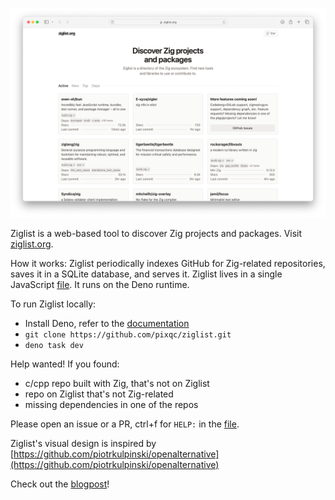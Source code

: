 [![Ziglist](./assets/img.png)](https://ziglist.org)

Ziglist is a web-based tool to discover Zig projects and packages. Visit [ziglist.org](https://ziglist.org).

How it works: Ziglist periodically indexes GitHub for Zig-related repositories, saves it in a SQLite database, and serves it. Ziglist lives in a single JavaScript [file](./src/main.jsx). It runs on the Deno runtime.

To run Ziglist locally:

- Install Deno, refer to the [documentation](https://docs.deno.com/runtime/manual/getting_started/installation/)
- `git clone https://github.com/pixqc/ziglist.git`
- `deno task dev`

Help wanted! If you found:

- c/cpp repo built with Zig, that's not on Ziglist
- repo on Ziglist that's not Zig-related
- missing dependencies in one of the repos

Please open an issue or a PR, ctrl+f for `HELP:` in the [file](./src/main.jsx).

Ziglist's visual design is inspired by [https://github.com/piotrkulpinski/openalternative](https://github.com/piotrkulpinski/openalternative)

Check out the [blogpost](https://pixqc.com/ziglist)!
